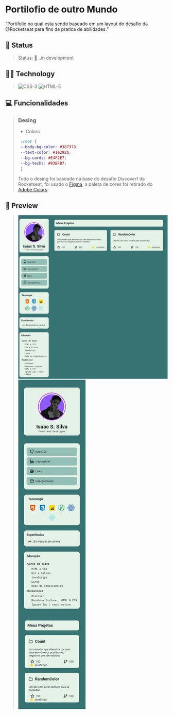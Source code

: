 #   **Portilofio de outro Mundo**
<q>Portifolio no qual esta sendo baseado em um layout do desafio da @Rocketseat para fins de pratica de abilidades.</q>
## 📜 Status
> Status: 🚧 ..in development 

## 👨‍💻 Technology

> <img src="https://icon.isaacgss.repl.co/img/icons8-css3.svg" 
        title="CSS-3" 
        style="width: 50px;"> 
> <img src="https://icon.isaacgss.repl.co/img/icons8-html-5.svg" 
        title="HTML-5" 
        style="width: 50px;">     

## 💻 Funcionalidades
> ### **Desing**
> * Colors </br>
> ```CSS
>  :root {
>  --body-bg-color: #387373;
>  --text-color: #1e292b;
>  --bg-cards: #E4F2E7;
>  --bg-techs: #93BFB7;
>  }
> ```
> Todo o desing foi baseado na base do desafio Discoverf da Rocketseat, foi usado o <a href="https://www.figma.com/file/soQBxmKJzp1aF6zj0SXBoG/DD-%2F-Portfolio-(Copy)?node-id=3%3A2">Figma</a>, a paleta de cores foi retirado do <a href="https://color.adobe.com/pt/explore">Adobe Colors</a>.
## 👀 Preview

> <img src="assets/md/Captura%20da%20Web_21-7-2022_155622_127.0.0.1.jpeg" title="web display" style="width0%;">
> <img src="assets/md/Captura%20da%20Web_21-7-2022_1894_127.0.0.1.jpeg">